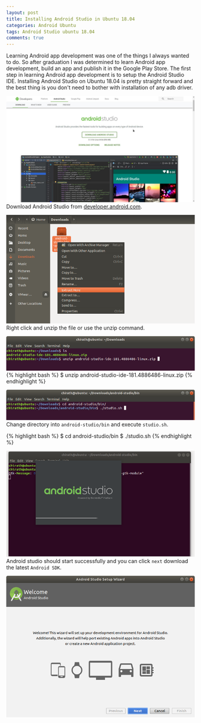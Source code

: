 ```yaml
---
layout: post
title: Installing Android Studio in Ubuntu 18.04
categories: Android Ubuntu
tags: Android Studio ubuntu 18.04
comments: true
---
```


Learning Android app development was one of the things I always wanted to do. So after graduation I was determined to 
learn Android app development, build an app and publish it in the Google Play Store. The first step in learning 
Android app development is to setup the Android Studio IDE. Installing Android Studio on Ubuntu 18.04 is pretty 
straight forward and the best thing is you don't need to bother with installation of any adb driver.

![Download Android Studio](/public/images/2018-08-14-install-android-studio/android-studio-1.jpg "Download Android Studio")
Download Android Studio from [developer.android.com](https://developer.android.com/studio/).

![Unzip](/public/images/2018-08-14-install-android-studio/android-studio-2.png)
Right click and unzip the file or use the unzip command.

![Unzip](/public/images/2018-08-14-install-android-studio/android-studio-3.png)
{% highlight bash %}
    $ unzip android-studio-ide-181.4886486-linux.zip
{% endhighlight %}

![Execute](/public/images/2018-08-14-install-android-studio/android-studio-4.png)
Change directory into `android-studio/bin` and execute `studio.sh`.

{% highlight bash %}
    $ cd android-studio/bin
    $ ./studio.sh
{% endhighlight %}

![Android studio](/public/images/2018-08-14-install-android-studio/android-studio-5.png)
Android studio should start successfully and you can click `next` download the latest `Android SDK`.

![Android studio](/public/images/2018-08-14-install-android-studio/android-studio-6.png)